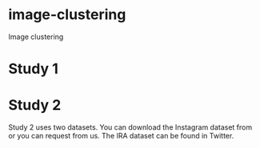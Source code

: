 # image-clustering
Image clustering

# Study 1



# Study 2

Study 2 uses two datasets. You can download the Instagram dataset from or you can request from us.
The IRA dataset can be found in Twitter.



